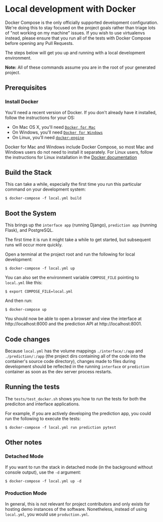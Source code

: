 Local development with Docker
=============================

Docker Compose is the only officially supported development configuration. We're doing this to stay focused on the project goals rather than triage lots of "not working on my machine" issues. If you wish to use virtualenvs instead, please ensure that you run all of the tests with Docker Compose before opening any Pull Requests.


The steps below will get you up and running with a local development environment.

**Note:** All of these commands assume you are in the root of your generated project.


## Prerequisites

### Install Docker

You'll need a recent version of Docker. If you don't already have it installed, follow the instructions for your OS:

- On Mac OS X, you'll need [`Docker for Mac`](https://docs.docker.com/engine/installation/mac/)
- On Windows, you'll need [`Docker for Windows`](https://docs.docker.com/engine/installation/windows/)
- On Linux, you'll need [`docker-engine`](https://docs.docker.com/engine/installation/)

Docker for Mac and Windows include Docker Compose, so most Mac and Windows users do not need to install it separately. For Linux users, follow the instructions for Linux installation in the [Docker documentation](https://docs.docker.com/compose/install/)


## Build the Stack

This can take a while, especially the first time you run this particular command
on your development system:

    $ docker-compose -f local.yml build


## Boot the System

This brings up the `interface app` (running Django), `prediction app` (running Flask), and PostgreSQL.

The first time it is run it might take a while to get started, but subsequent
runs will occur more quickly.

Open a terminal at the project root and run the following for local development:

    $ docker-compose -f local.yml up

You can also set the environment variable `COMPOSE_FILE` pointing to `local.yml` like this:

    $ export COMPOSE_FILE=local.yml

And then run:

    $ docker-compose up

You should now be able to open a browser and view the interface at http://localhost:8000 and the prediction API at http://localhost:8001.


## Code changes

Because `local.yml` has the volume mappings `./interface/:/app` and `./prediction/:/app` (the project dirs containing all of the code into the container's source code directory), changes made to files during development should be reflected in the running `interface` or `prediction` container as soon as the dev server process restarts.

## Running the tests

The `tests/test_docker.sh` shows you how to run the tests for both the prediciton and interface applications.

For example, if you are actively developing the prediction app, you could run the following to execute the tests:

    $ docker-compose -f local.yml run prediction pytest

## Other notes

### Detached Mode

If you want to run the stack in detached mode (in the background without console output), use the `-d` argument:

    $ docker-compose -f local.yml up -d

### Production Mode

In general, this is not relevant for project contributors and only exists for hosting demo instances of the software. Nonetheless, instead of using `local.yml`, you would use `production.yml`.
